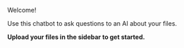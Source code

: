Welcome!

Use this chatbot to ask questions to an AI about your files.

**Upload your files in the sidebar to get started.**
